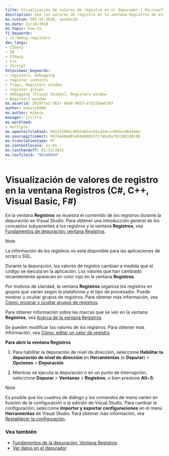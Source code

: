 ```yaml
---
title: Visualización de valores de registro en el depurador | Microsoft Docs
description: Vea los valores de registro en la ventana Registros de Visual Studio. Durante la depuración, los valores de registro cambian a medida que el código se ejecuta en la aplicación.
ms.custom: SEO-VS-2020, seodec18
ms.date: 11/19/2018
ms.topic: how-to
f1_keywords:
- vs.debug.registers
dev_langs:
- CSharp
- VB
- FSharp
- C++
- JScript
helpviewer_keywords:
- registers, debugging
- register contents
- flags, Registers window
- register groups
- debugging [Visual Studio], Registers window
- Registers window
ms.assetid: 2918ffa2-562f-40d6-9053-ef321bbeb767
author: mikejo5000
ms.author: mikejo
manager: jillfra
ms.workload:
- multiple
ms.openlocfilehash: 8422738b5c46b5482ac65cd24ccc903acdb4506e
ms.sourcegitcommit: 957da60a881469d9001df1f4ba3ef01388109c86
ms.translationtype: HT
ms.contentlocale: es-ES
ms.lasthandoff: 01/13/2021
ms.locfileid: "98148044"
---
```

# <a name="view-register-values-in-the-registers-window-c-c-visual-basic-f"></a>Visualización de valores de registro en la ventana Registros (C#, C++, Visual Basic, F#)

En la ventana **Registros** se muestra el contenido de los registros durante la depuración en Visual Studio. Para obtener una introducción general de los conceptos subyacentes a los registros y la ventana **Registros**, vea [Fundamentos de depuración: ventana Registros](../debugger/debugging-basics-registers-window.md).

> [!NOTE]
> La información de los registros no está disponible para las aplicaciones de script o SQL.

Durante la depuración, los valores de registro cambian a medida que el código se ejecuta en la aplicación. Los valores que han cambiado recientemente aparecen en color rojo en la ventana **Registros**.

Por motivos de claridad, la ventana **Registros** organiza los registros en grupos que varían según la plataforma y el tipo de procesador. Puede mostrar u ocultar grupos de registros. Para obtener más información, vea [Cómo: mostrar y ocultar grupos de registros](../debugger/how-to-display-and-hide-register-groups.md).

Para obtener información sobre las marcas que se ven en la ventana **Registros**, vea [Acerca de la ventana Registros](../debugger/debugging-basics-registers-window.md)

Se pueden modificar los valores de los registros. Para obtener más información, vea [Cómo: editar un valor de registro](../debugger/how-to-edit-a-register-value.md).

**Para abrir la ventana Registros**

1. Para habilitar la depuración de nivel de dirección, seleccione **Habilitar la depuración de nivel de dirección** en **Herramientas** (o **Depurar**) > **Opciones** > **Depuración**.

1. Mientras se ejecuta la depuración o en un punto de interrupción, seleccione **Depurar** > **Ventanas** > **Registros**, o bien presione **Alt**+**5**.

>[!NOTE]
>Es posible que los cuadros de diálogo y los comandos de menú varíen en función de la configuración o la edición de Visual Studio. Para cambiar la configuración, seleccione **Importar y exportar configuraciones** en el menú **Herramientas** de Visual Studio. Para obtener más información, vea [Restablecer la configuración](../ide/environment-settings.md#reset-settings).

### <a name="see-also"></a>Vea también

- [Fundamentos de la depuración: Ventana Registros](../debugger/debugging-basics-registers-window.md)
- [Ver datos en el depurador](../debugger/viewing-data-in-the-debugger.md)
